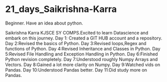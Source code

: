 # 21_days_Saikrishna-Karra
Beginner. Have an idea about python.

Saikrishna Karra KJSCE SY COMPS.Excited to learn Datascience and embark on this journey.
Day 1: Created a GIT HUB account and a repository.
Day 2:Revised the basics of Python.
Day 3:Revised loops,Regex and functions of Python.
Day 4:Revised Inheritance and Classes in Python.
Day 5:Revised File Handling and Exception Handling in Python.
Day 6:Finished Python revision completely.
Day 7:Understood roughly Numpy Arrays and Vectors.
Day 8:Gained a lot more clarity on Numpy.
Day 9:Watched vids on Pandas.
Day 10:Understood Pandas better.
Day 11:Did study more on Pandas.
